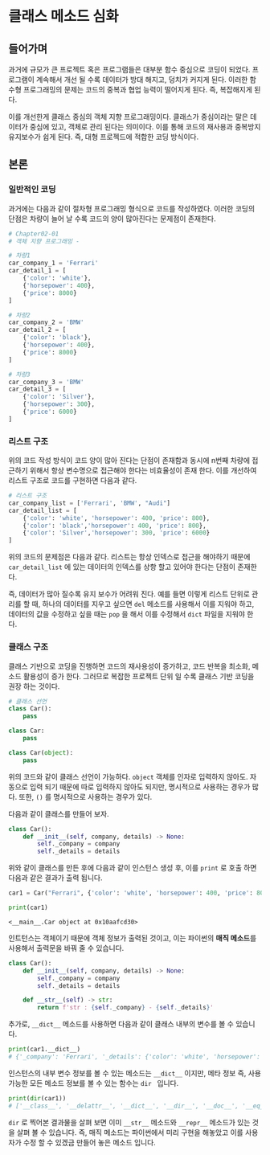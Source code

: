# 클래스 메소드 심화

## 들어가며

과거에 규모가 큰 프로젝트 혹은 프로그램들은 대부분 함수 중심으로 코딩이 되었다. 프로그램이 계속해서 개선 될 수록 데이터가 방대 해지고, 덩치가 커지게 된다. 이러한 함수형 프로그래밍의 문제는 코드의 중복과 협업 능력이 떨어지게 된다. 즉, 복잡해지게 된다. 

이를 개선한게 클래스 중심의 객체 지향 프로그래밍이다. 클래스가 중심이라는 말은 데이터가 중심에 있고, 객체로 관리 된다는 의미이다. 이를 통해 코드의 재사용과 중복방지 유지보수가 쉽게 된다. 즉, 대형 프로젝드에 적합한 코딩 방식이다. 

## 본론

### 일반적인 코딩

과거에는 다음과 같이 절차형 프로그래밍 형식으로 코드를 작성하였다. 이러한 코딩의 단점은 차량이 늘어 날 수록 코드의 양이 많아진다는 문제점이 존재한다. 

```python
# Chapter02-01
# 객체 지향 프로그래밍 -

# 차량1
car_company_1 = 'Ferrari'
car_detail_1 = [
    {'color': 'white'},
    {'horsepower': 400},
    {'price': 8000}
]

# 차량2
car_company_2 = 'BMW'
car_detail_2 = [
    {'color': 'black'},
    {'horsepower': 400},
    {'price': 8000}
]

# 차량3
car_company_3 = 'BMW'
car_detail_3 = [
    {'color': 'Silver'},
    {'horsepower': 300},
    {'price': 6000}
]
```



### 리스트 구조

위의 코드 작성 방식이 코드 양이 많아 진다는 단점이 존재함과 동시에 n번째 차량에 접근하기 위해서 항상 변수명으로 접근해야 한다는 비효율성이 존재 한다. 이를 개선하여 리스트 구조로 코드를 구현하면 다음과 같다. 

```python
# 리스트 구조
car_company_list = ['Ferrari', 'BMW', "Audi"]
car_detail_list = [
    {'color': 'white', 'horsepower': 400, 'price': 800},
    {'color': 'black','horsepower': 400, 'price': 800},
    {'color': 'Silver','horsepower': 300, 'price': 6000}
]
```

위의 코드의 문제점은 다음과 같다. 리스트는 항상 인덱스로 접근을 해야하기 때문에 `car_detail_list` 에 있는 데이터의 인덱스를 상항 할고 있어야 한다는 단점이 존재한다. 

즉, 데이터가 많아 질수록 유지 보수가 어려워 진다. 예를 들면 이렇게 리스트 단위로 관리를 할 때, 하나의 데이터를 지우고 싶으면 `del` 메소드를 사용해서 이를 지워야 하고, 데이터의 값을 수정하고 싶을 때는 `pop` 을 해서 이를 수정해서 `dict` 파일을 지워야 한다. 



### 클래스 구조 

클래스 기반으로 코딩을 진행하면 코드의 재사용성이 증가하고, 코드 반복을 최소화, 메소드 활용성이 증가 한다. 그러므로 복잡한 프로젝트 단위 일 수록 클래스 기반 코딩을 권장 하는 것이다. 

```python
# 클래스 선언
class Car():
    pass

class Car:
    pass

class Car(object):
    pass
```

위의 코드와 같이 클래스 선언이 가능하다. `object` 객체를 인자로 입력하지 않아도. 자동으로 입력 되기 때문에 따로 입력하지 않아도 되지만, 명시적으로 사용하는 경우가 많다. 또한, `()` 를 명시적으로 사용하는 경우가 있다.

다음과 같이 클래스를 만들어 보자.

```python
class Car():
    def __init__(self, company, details) -> None:
        self._company = company
        self._details = details
```

위와 같이 클래스를 만든 후에 다음과 같이 인스턴스 생성 후, 이를 `print` 로 호출 하면 다음과 같은 결과가 출력 됩니다.

```python
car1 = Car("Ferrari", {'color': 'white', 'horsepower': 400, 'price': 800})

print(car1)
```

```
<__main__.Car object at 0x10aafcd30>
```

인트턴스는 객체이기 때문에 객체 정보가 출력된 것이고, 이는 파이썬의 **매직 메소드**를 사용해서 출력문을 바꿔 줄 수 있습니다.

```python
class Car():
    def __init__(self, company, details) -> None:
        self._company = company
        self._details = details

    def __str__(self) -> str:
        return f'str : {self._company} - {self._details}'
```



추가로, `__dict__` 메소드를 사용하면 다음과 같이 클래스 내부의 변수를 볼 수 있습니다.

```python
print(car1.__dict__)
# {'_company': 'Ferrari', '_details': {'color': 'white', 'horsepower': 400, 'price': 800}}
```

인스턴스의 내부 변수 정보를 볼 수 있는 메소드는 `__dict__` 이지만, 메타 정보 즉, 사용 가능한 모든 메소드 정보를 볼 수 있는 함수는 `dir ` 입니다.

```python
print(dir(car1))
# ['__class__', '__delattr__', '__dict__', '__dir__', '__doc__', '__eq__', '__format__', '__ge__', '__getattribute__', '__gt__', '__hash__', '__init__', '__init_subclass__', '__le__', '__lt__', '__module__', '__ne__', '__new__', '__reduce__', '__reduce_ex__', '__repr__', '__setattr__', '__sizeof__', '__str__', '__subclasshook__', '__weakref__', '_company', '_details']
```

`dir` 로 찍어본 결과물을 살펴 보면 이미 `__str__` 메소드와 `__repr__` 메소드가 있는 것을 살펴 볼 수 있습니다. 즉, 매직 메소드는 파이썬에서 미리 구현을 해놓았고 이를 사용자가 수정 할 수 있겠금 만들어 놓은 메소드 입니다. 









